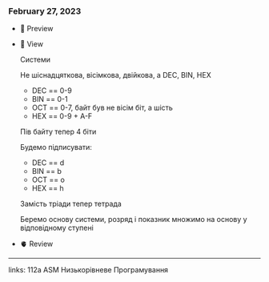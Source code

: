 
### February 27, 2023

- 👀 Preview
- 🧠 View
    
    Системи
    
    Не шіснадцяткова, вісімкова, двійкова, а DEC, BIN, HEX
    
    - DEC == 0-9
    - BIN == 0-1
    - OCT == 0-7, байт був не вісім біт, а шість
    - HEX == 0-9 + A-F
    
    Пів байту тепер 4 біти
    
    Будемо підписувати:
    
    - DEC == d
    - BIN == b
    - OCT == o
    - HEX == h
    
    Замість тріади тепер тетрада
    
    Беремо основу системи, розряд і показник множимо на основу у відповідному ступені
    
- 🫀 Review



---

links: 112a ASM Низькорівневе Програмування

